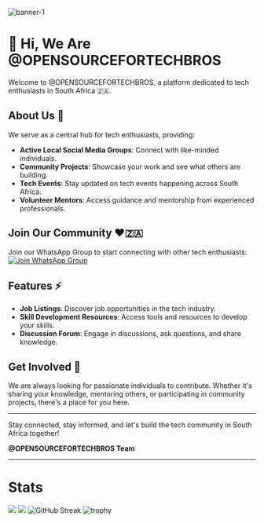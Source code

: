 ![banner-1](https://github.com/OPENSOURCEFORTECHBROS/OPENSOURCEFORTECHBROS/assets/173400443/5a570d3a-a7b5-4cd1-ae36-220d87f7a7f7)



# 👋 Hi, We Are @OPENSOURCEFORTECHBROS

Welcome to @OPENSOURCEFORTECHBROS, a platform dedicated to tech enthusiasts in South Africa 🇿🇦.

## About Us 🤔

We serve as a central hub for tech enthusiasts, providing:

- **Active Local Social Media Groups**: Connect with like-minded individuals.
- **Community Projects**: Showcase your work and see what others are building.
- **Tech Events**: Stay updated on tech events happening across South Africa.
- **Volunteer Mentors**: Access guidance and mentorship from experienced professionals.

## Join Our Community ❤️🇿🇦

Join our WhatsApp Group to start connecting with other tech enthusiasts:
<br/>
[![Join WhatsApp Group](https://img.shields.io/badge/Join%20Us%20on-WhatsApp-green?style=for-the-badge&logo=whatsapp)](https://chat.whatsapp.com/J6ezlMMy3tl5zBQDyNKSD8)

## Features ⚡️

- **Job Listings**: Discover job opportunities in the tech industry.
- **Skill Development Resources**: Access tools and resources to develop your skills.
- **Discussion Forum**: Engage in discussions, ask questions, and share knowledge.

## Get Involved 🤝

We are always looking for passionate individuals to contribute. Whether it's sharing your knowledge, mentoring others, or participating in community projects, there's a place for you here.

---

Stay connected, stay informed, and let's build the tech community in South Africa together!

**@OPENSOURCEFORTECHBROS Team**

---


# Stats
![](https://raw.githubusercontent.com/OPENSOURCEFORTECHBROS/OPENSOURCEFORTECHBROS/master/profile-summary-card-output/nord_dark/0-profile-details.svg)
![](https://raw.githubusercontent.com/OPENSOURCEFORTECHBROS/OPENSOURCEFORTECHBROS/master/profile-summary-card-output/nord_dark/3-stats.svg)
![GitHub Streak](https://github-readme-streak-stats.herokuapp.com/?user=OPENSOURCEFORTECHBROS&theme=algolia) ![trophy](https://github-profile-trophy.vercel.app/?username=OPENSOURCEFORTECHBROS&theme=darkhub)

